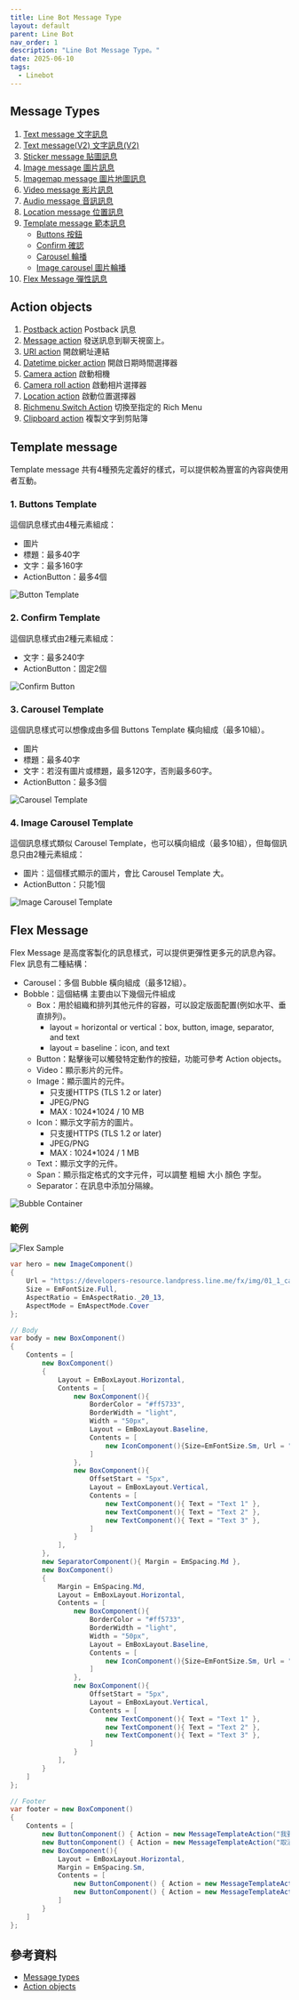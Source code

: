 ```yaml
---
title: Line Bot Message Type
layout: default
parent: Line Bot
nav_order: 1
description: "Line Bot Message Type。"
date: 2025-06-10
tags:
  - Linebot
---
```


## Message Types
1. [Text message 文字訊息](https://developers.line.biz/en/docs/messaging-api/message-types/#text-message)
1. [Text message(V2) 文字訊息(V2)](https://developers.line.biz/en/docs/messaging-api/message-types/#text-messages-v2)
1. [Sticker message 貼圖訊息](https://developers.line.biz/en/docs/messaging-api/message-types/#messages)
1. [Image message 圖片訊息](https://developers.line.biz/en/docs/messaging-api/message-types/#image-messages)
1. [Imagemap message 圖片地圖訊息](https://developers.line.biz/en/docs/messaging-api/message-types/#imagemap-messages) 
1. [Video message 影片訊息](https://developers.line.biz/en/docs/messaging-api/message-types/#video-messages)
1. [Audio message 音訊訊息](https://developers.line.biz/en/docs/messaging-api/message-types/#audio-message)
1. [Location message 位置訊息](https://developers.line.biz/en/docs/messaging-api/message-types/#location-messages)
1. [Template message 範本訊息](https://developers.line.biz/en/docs/messaging-api/message-types/#template-messages)
	- [Buttons 按鈕](https://developers.line.biz/en/docs/messaging-api/message-types/#buttons-template)
	- [Confirm 確認](https://developers.line.biz/en/docs/messaging-api/message-types/#confirm-template)
	- [Carousel 輪播](https://developers.line.biz/en/docs/messaging-api/message-types/#carousel-template)
	- [Image carousel 圖片輪播](https://developers.line.biz/en/docs/messaging-api/message-types/#image-carousel-template)
1. [Flex Message 彈性訊息](https://developers.line.biz/en/docs/messaging-api/message-types/#flex-messages)

## Action objects
1. [Postback action](https://developers.line.biz/en/reference/messaging-api/#postback-action) Postback 訊息
1. [Message action](https://developers.line.biz/en/reference/messaging-api/#message-action) 發送訊息到聊天視窗上。
1. [URI action](https://developers.line.biz/en/reference/messaging-api/#uri-action) 開啟網址連結
1. [Datetime picker action](https://developers.line.biz/en/reference/messaging-api/#datetime-picker-action) 開啟日期時間選擇器
1. [Camera action](https://developers.line.biz/en/reference/messaging-api/#camera-action) 啟動相機
1. [Camera roll action](https://developers.line.biz/en/reference/messaging-api/#camera-roll-action) 啟動相片選擇器
1. [Location action](https://developers.line.biz/en/reference/messaging-api/#location-action) 啟動位置選擇器
1. [Richmenu Switch Action](https://developers.line.biz/en/reference/messaging-api/#richmenu-switch-action) 切換至指定的 Rich Menu
1. [Clipboard action](https://developers.line.biz/en/reference/messaging-api/#clipboard-action) 複製文字到剪貼簿


## Template message

Template message 共有4種預先定義好的樣式，可以提供較為豐富的內容與使用者互動。

### 1. Buttons Template
這個訊息樣式由4種元素組成：
- 圖片
- 標題：最多40字
- 文字：最多160字
- ActionButton：最多4個

![Button Template](images/ButtonTemplate.png)

### 2. Confirm Template
這個訊息樣式由2種元素組成：
- 文字：最多240字
- ActionButton：固定2個

![Confirm Button](images/ConfirmButton.png)

### 3. Carousel Template
這個訊息樣式可以想像成由多個 Buttons Template 橫向組成（最多10組）。
- 圖片
- 標題：最多40字
- 文字：若沒有圖片或標題，最多120字，否則最多60字。
- ActionButton：最多3個

![Carousel Template](images/CarouselTemplate.png)


### 4. Image Carousel Template
這個訊息樣式類似 Carousel Template，也可以橫向組成（最多10組），但每個訊息只由2種元素組成：
- 圖片：這個樣式顯示的圖片，會比 Carousel Template 大。
- ActionButton：只能1個

![Image Carousel Template](images/ImageCarouselTemplate.png)

## Flex Message

Flex Message 是高度客製化的訊息樣式，可以提供更彈性更多元的訊息內容。Flex 訊息有二種結構：

- Carousel：多個 Bubble 橫向組成（最多12組）。
- Bobble：這個結構 主要由以下幾個元件組成
	- Box：用於組織和排列其他元件的容器，可以設定版面配置(例如水平、垂直排列)。
		- layout = horizontal or vertical：box, button, image, separator, and text
		- layout = baseline：icon, and text
	- Button：點擊後可以觸發特定動作的按鈕，功能可參考 Action objects。
	- Video：顯示影片的元件。
	- Image：顯示圖片的元件。
		- 只支援HTTPS (TLS 1.2 or later)	  
		- JPEG/PNG
		- MAX : 1024*1024 / 10 MB
	- Icon：顯示文字前方的圖片。
		- 只支援HTTPS (TLS 1.2 or later)	  
		- JPEG/PNG
		- MAX : 1024*1024 / 1 MB
	- Text：顯示文字的元件。
	- Span：顯示指定格式的文字元件，可以調整 粗細 大小 顏色 字型。
	- Separator：在訊息中添加分隔線。

![Bubble Container](images/BubbleContainer.png)


### 範例
![Flex Sample](images/flex-sample.png)  

```csharp
var hero = new ImageComponent()
{
    Url = "https://developers-resource.landpress.line.me/fx/img/01_1_cafe.png",
    Size = EmFontSize.Full,
    AspectRatio = EmAspectRatio._20_13,
    AspectMode = EmAspectMode.Cover
};

// Body
var body = new BoxComponent()
{
    Contents = [
        new BoxComponent()
        {
            Layout = EmBoxLayout.Horizontal,
            Contents = [
                new BoxComponent(){
                    BorderColor = "#ff5733",
                    BorderWidth = "light",
                    Width = "50px",
                    Layout = EmBoxLayout.Baseline,
                    Contents = [
                        new IconComponent(){Size=EmFontSize.Sm, Url = "https://developers-resource.landpress.line.me/fx/img/review_gold_star_28.png"}
                    ]
                },
                new BoxComponent(){
                    OffsetStart = "5px",
                    Layout = EmBoxLayout.Vertical,
                    Contents = [
                        new TextComponent(){ Text = "Text 1" },
                        new TextComponent(){ Text = "Text 2" },
                        new TextComponent(){ Text = "Text 3" },
                    ]
                }
            ],
        },
        new SeparatorComponent(){ Margin = EmSpacing.Md },
        new BoxComponent()
        {
            Margin = EmSpacing.Md,
            Layout = EmBoxLayout.Horizontal,
            Contents = [
                new BoxComponent(){
                    BorderColor = "#ff5733",
                    BorderWidth = "light",
                    Width = "50px",
                    Layout = EmBoxLayout.Baseline,
                    Contents = [
                        new IconComponent(){Size=EmFontSize.Sm, Url = "https://developers-resource.landpress.line.me/fx/img/review_gold_star_28.png"}
                    ]
                },
                new BoxComponent(){
                    OffsetStart = "5px",
                    Layout = EmBoxLayout.Vertical,
                    Contents = [
                        new TextComponent(){ Text = "Text 1" },
                        new TextComponent(){ Text = "Text 2" },
                        new TextComponent(){ Text = "Text 3" },
                    ]
                }
            ],
        }
    ]
};

// Footer
var footer = new BoxComponent()
{
    Contents = [
        new ButtonComponent() { Action = new MessageTemplateAction("我要參加", $"/報名5566"), AdjustMode = "shrink-to-fit", Height= EmButtonHeight.Sm, Style = EmButtonStyle.Primary } ,
        new ButtonComponent() { Action = new MessageTemplateAction("取消報名", $"/取消5566"), AdjustMode = "shrink-to-fit", Height= EmButtonHeight.Sm, Style = EmButtonStyle.Secondary, Margin = EmSpacing.Sm } ,
        new BoxComponent(){
            Layout = EmBoxLayout.Horizontal,
            Margin = EmSpacing.Sm,
            Contents = [
                new ButtonComponent() { Action = new MessageTemplateAction("我要參加", $"/報名5566"), AdjustMode = "shrink-to-fit", Height= EmButtonHeight.Sm, Style = EmButtonStyle.Primary } ,
                new ButtonComponent() { Action = new MessageTemplateAction("取消報名", $"/取消5566"), AdjustMode = "shrink-to-fit", Height= EmButtonHeight.Sm, Style = EmButtonStyle.Secondary, Margin = EmSpacing.Sm } ,
            ]
        }
    ]
};
```




## 參考資料
- <a target="_blank" href="https://developers.line.biz/en/docs/messaging-api/message-types/">Message types</a>
- <a target="_blank" href="https://developers.line.biz/en/reference/messaging-api/#action-objects">Action objects</a>
